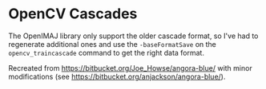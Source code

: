 OpenCV Cascades
===============

The OpenIMAJ library only support the older cascade format, so I've had to regenerate additional ones and use the `-baseFormatSave` on the `opencv_traincascade` command to get the right data format.

Recreated from https://bitbucket.org/Joe_Howse/angora-blue/ with minor modifications (see https://bitbucket.org/anjackson/angora-blue/).
